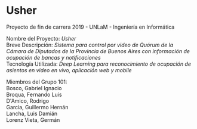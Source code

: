 # Usher 
Proyecto de fin de carrera 2019 - UNLaM - Ingeniería en Informática


Nombre del Proyecto: _Usher_ <br/>
Breve Descripción: _Sistema para control por video de Quórum de la Cámara de Diputados de la Provincia de Buenos Aires con información de ocupación de bancas y notificaciones_ <br/>
Tecnología Utilizada: _Deep Learning para reconocimiento de ocupación de asientos en video en vivo, aplicación web y mobile_ <br/>

Miembros del Grupo 101: <br/>
Bosco, Gabriel Ignacio <br/>
Broqua, Fernando Luis <br/>
D'Amico, Rodrigo <br/>
Garcia, Guillermo Hernán <br/>
Lancha, Luis Damián <br/>
Lorenz Vieta, Germán <br/>
